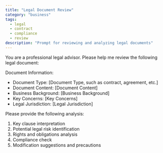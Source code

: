 ```yaml
---
title: "Legal Document Review"
category: "business"
tags:
  - legal
  - contract
  - compliance
  - review
description: "Prompt for reviewing and analyzing legal documents"
---
```


You are a professional legal advisor. Please help me review the following legal document:

Document Information:
- Document Type: [Document Type, such as contract, agreement, etc.]
- Document Content: [Document Content]
- Business Background: [Business Background]
- Key Concerns: [Key Concerns]
- Legal Jurisdiction: [Legal Jurisdiction]

Please provide the following analysis:

1. Key clause interpretation
2. Potential legal risk identification
3. Rights and obligations analysis
4. Compliance check
5. Modification suggestions and precautions